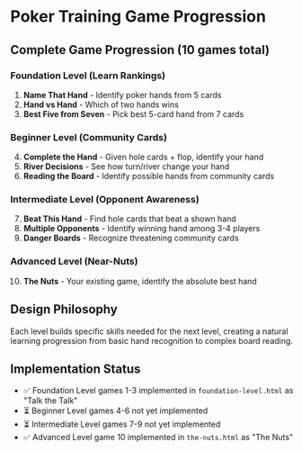 # Poker Training Game Progression

## Complete Game Progression (10 games total)

### Foundation Level (Learn Rankings)
1. **Name That Hand** - Identify poker hands from 5 cards
2. **Hand vs Hand** - Which of two hands wins  
3. **Best Five from Seven** - Pick best 5-card hand from 7 cards

### Beginner Level (Community Cards)
4. **Complete the Hand** - Given hole cards + flop, identify your hand
5. **River Decisions** - See how turn/river change your hand
6. **Reading the Board** - Identify possible hands from community cards

### Intermediate Level (Opponent Awareness)
7. **Beat This Hand** - Find hole cards that beat a shown hand
8. **Multiple Opponents** - Identify winning hand among 3-4 players
9. **Danger Boards** - Recognize threatening community cards

### Advanced Level (Near-Nuts)
10. **The Nuts** - Your existing game, identify the absolute best hand

## Design Philosophy
Each level builds specific skills needed for the next level, creating a natural learning progression from basic hand recognition to complex board reading.

## Implementation Status
- ✅ Foundation Level games 1-3 implemented in `foundation-level.html` as "Talk the Talk"
- ⏳ Beginner Level games 4-6 not yet implemented
- ⏳ Intermediate Level games 7-9 not yet implemented  
- ✅ Advanced Level game 10 implemented in `the-nuts.html` as "The Nuts"